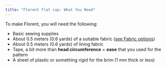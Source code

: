 ```yaml
---
title: "Florent flat cap: What You Need"
---
```


To make Florent, you will need the following:

- Basic sewing supplies
- About 0.5 meters (0.6 yards) of a suitable fabric ([see Fabric options](/docs/patterns/florent/fabric/))
- About 0.5 meters (0.6 yards) of lining fabric
- Tape, a bit more than **head circumference** + **ease** that you used for the pattern
- A sheet of plastic or something rigid for the brim (1 mm thick or less)
